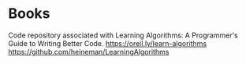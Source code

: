 # Books

Code repository associated with Learning Algorithms: A Programmer's Guide to Writing Better Code. https://oreil.ly/learn-algorithms
https://github.com/heineman/LearningAlgorithms
